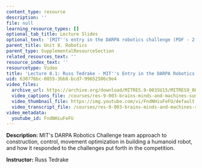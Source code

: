 ```yaml
---
content_type: resource
description: ''
file: null
learning_resource_types: []
optional_tab_title: Lecture Slides
optional_text: '[MIT''s entry in the DARPA robotics challenge (PDF - 2.7MB)](resources/mitres_9_003sum15_lec8-1)'
parent_title: Unit 8. Robotics
parent_type: SupplementalResourceSection
related_resources_text: ''
resource_index_text: ''
resourcetype: Video
title: 'Lecture 8.1: Russ Tedrake - MIT''s Entry in the DARPA Robotics Challenge'
uid: 630776bc-0855-3bb8-bcd7-99652506c9e4
video_files:
  archive_url: https://archive.org/download/MITRES.9-003SU15/MITRES9_003SU15_Lecture_8-1_300k.mp4
  video_captions_file: /courses/res-9-003-brains-minds-and-machines-summer-course-summer-2015/155fad6c1ba15c899bc1cf0baa734f6e_FndNHiuFeFU.vtt
  video_thumbnail_file: https://img.youtube.com/vi/FndNHiuFeFU/default.jpg
  video_transcript_file: /courses/res-9-003-brains-minds-and-machines-summer-course-summer-2015/69e5f910c11bf2ac6e2a808e23fdc217_FndNHiuFeFU.pdf
video_metadata:
  youtube_id: FndNHiuFeFU
---
```


**Description:** MIT's DARPA Robotics Challenge team approach to construction, control, movement optimization in building a humanoid robot, and how it responded to the challenges put forth in the competition.

**Instructor:** Russ Tedrake